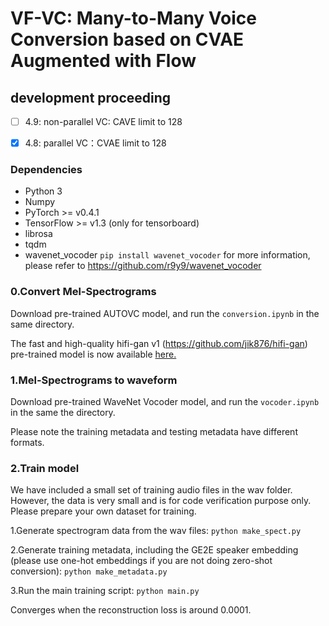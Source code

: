 # VF-VC: Many-to-Many Voice Conversion based on CVAE Augmented with Flow

## development proceeding
  - [ ] 4.9: non-parallel VC: CAVE limit to 128
  - [x] 4.8: parallel VC：CVAE limit to 128


### Dependencies
- Python 3
- Numpy
- PyTorch >= v0.4.1
- TensorFlow >= v1.3 (only for tensorboard)
- librosa
- tqdm
- wavenet_vocoder ```pip install wavenet_vocoder```
  for more information, please refer to https://github.com/r9y9/wavenet_vocoder

### 0.Convert Mel-Spectrograms

Download pre-trained AUTOVC model, and run the ```conversion.ipynb``` in the same directory.

The fast and high-quality hifi-gan v1 (https://github.com/jik876/hifi-gan) pre-trained model is now available [here.](https://drive.google.com/file/d/1n76jHs8k1sDQ3Eh5ajXwdxuY_EZw4N9N/view?usp=sharing)


### 1.Mel-Spectrograms to waveform

Download pre-trained WaveNet Vocoder model, and run the ```vocoder.ipynb``` in the same the directory.

Please note the training metadata and testing metadata have different formats.


### 2.Train model

We have included a small set of training audio files in the wav folder. However, the data is very small and is for code verification purpose only. Please prepare your own dataset for training.

1.Generate spectrogram data from the wav files: ```python make_spect.py```

2.Generate training metadata, including the GE2E speaker embedding (please use one-hot embeddings if you are not doing zero-shot conversion): ```python make_metadata.py```

3.Run the main training script: ```python main.py```

Converges when the reconstruction loss is around 0.0001.



